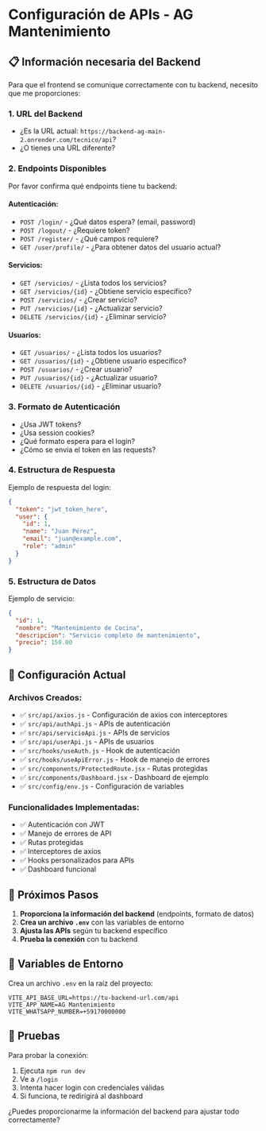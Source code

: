 # Configuración de APIs - AG Mantenimiento

## 📋 Información necesaria del Backend

Para que el frontend se comunique correctamente con tu backend, necesito que me proporciones:

### 1. **URL del Backend**
- ¿Es la URL actual: `https://backend-ag-main-2.onrender.com/tecnico/api`?
- ¿O tienes una URL diferente?

### 2. **Endpoints Disponibles**
Por favor confirma qué endpoints tiene tu backend:

#### Autenticación:
- `POST /login/` - ¿Qué datos espera? (email, password)
- `POST /logout/` - ¿Requiere token?
- `POST /register/` - ¿Qué campos requiere?
- `GET /user/profile/` - ¿Para obtener datos del usuario actual?

#### Servicios:
- `GET /servicios/` - ¿Lista todos los servicios?
- `GET /servicios/{id}` - ¿Obtiene servicio específico?
- `POST /servicios/` - ¿Crear servicio?
- `PUT /servicios/{id}` - ¿Actualizar servicio?
- `DELETE /servicios/{id}` - ¿Eliminar servicio?

#### Usuarios:
- `GET /usuarios/` - ¿Lista todos los usuarios?
- `GET /usuarios/{id}` - ¿Obtiene usuario específico?
- `POST /usuarios/` - ¿Crear usuario?
- `PUT /usuarios/{id}` - ¿Actualizar usuario?
- `DELETE /usuarios/{id}` - ¿Eliminar usuario?

### 3. **Formato de Autenticación**
- ¿Usa JWT tokens?
- ¿Usa session cookies?
- ¿Qué formato espera para el login?
- ¿Cómo se envía el token en las requests?

### 4. **Estructura de Respuesta**
Ejemplo de respuesta del login:
```json
{
  "token": "jwt_token_here",
  "user": {
    "id": 1,
    "name": "Juan Pérez",
    "email": "juan@example.com",
    "role": "admin"
  }
}
```

### 5. **Estructura de Datos**
Ejemplo de servicio:
```json
{
  "id": 1,
  "nombre": "Mantenimiento de Cocina",
  "descripcion": "Servicio completo de mantenimiento",
  "precio": 150.00
}
```

## 🚀 Configuración Actual

### Archivos Creados:
- ✅ `src/api/axios.js` - Configuración de axios con interceptores
- ✅ `src/api/authApi.js` - APIs de autenticación
- ✅ `src/api/servicioApi.js` - APIs de servicios
- ✅ `src/api/userApi.js` - APIs de usuarios
- ✅ `src/hooks/useAuth.js` - Hook de autenticación
- ✅ `src/hooks/useApiError.js` - Hook de manejo de errores
- ✅ `src/components/ProtectedRoute.jsx` - Rutas protegidas
- ✅ `src/components/Dashboard.jsx` - Dashboard de ejemplo
- ✅ `src/config/env.js` - Configuración de variables

### Funcionalidades Implementadas:
- ✅ Autenticación con JWT
- ✅ Manejo de errores de API
- ✅ Rutas protegidas
- ✅ Interceptores de axios
- ✅ Hooks personalizados para APIs
- ✅ Dashboard funcional

## 📝 Próximos Pasos

1. **Proporciona la información del backend** (endpoints, formato de datos)
2. **Crea un archivo `.env`** con las variables de entorno
3. **Ajusta las APIs** según tu backend específico
4. **Prueba la conexión** con tu backend

## 🔧 Variables de Entorno

Crea un archivo `.env` en la raíz del proyecto:

```env
VITE_API_BASE_URL=https://tu-backend-url.com/api
VITE_APP_NAME=AG Mantenimiento
VITE_WHATSAPP_NUMBER=+59170000000
```

## 🧪 Pruebas

Para probar la conexión:

1. Ejecuta `npm run dev`
2. Ve a `/login`
3. Intenta hacer login con credenciales válidas
4. Si funciona, te redirigirá al dashboard

¿Puedes proporcionarme la información del backend para ajustar todo correctamente? 